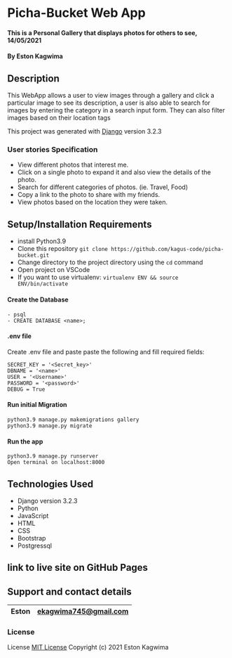#  Picha-Bucket Web App

#### This is a Personal Gallery that displays photos for others to see, 14/05/2021

#### By **Eston Kagwima**

## Description

This WebApp allows a user to view images through a gallery and click a particular image to see its description, a user is 
also able to search for images by entering the category in a search input form. They can also filter images based on their location tags

This project was generated with [Django](https://docs.djangoproject.com/en/3.2/) version 3.2.3


### User stories Specification
- View different photos that interest me.
- Click on a single photo to expand it and also view the details of the photo.
- Search for different categories of photos. (ie. Travel, Food)
- Copy a link to the photo to share with my friends.
- View photos based on the location they were taken.
## Setup/Installation Requirements
- install Python3.9
- Clone this repository `git clone https://github.com/kagus-code/picha-bucket.git`
- Change directory to the project directory using  the `cd` command
- Open project on VSCode
- If you want to use virtualenv: `virtualenv ENV && source ENV/bin/activate`
####  Create the Database
    - psql
    - CREATE DATABASE <name>;
####  .env file
Create .env file and paste paste the following and fill  required fields:

    SECRET_KEY = '<Secret_key>'
    DBNAME = '<name>'
    USER = '<Username>'
    PASSWORD = '<password>'
    DEBUG = True
#### Run initial Migration
    python3.9 manage.py makemigrations gallery
    python3.9 manage.py migrate
#### Run the app
    python3.9 manage.py runserver
    Open terminal on localhost:8000


## Technologies Used

- Django version 3.2.3
- Python
- JavaScript
- HTML
- CSS
- Bootstrap
- Postgressql

## link to live site on GitHub Pages



## Support and contact details

| Eston | ekagwima745@gmail.com |
| ----- | --------------------- |

### License

License
[MIT License](https://choosealicense.com/licenses/mit/)
Copyright (c) 2021 Eston Kagwima
